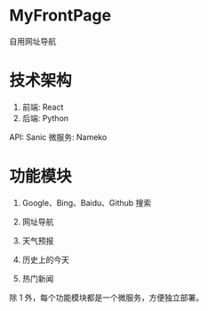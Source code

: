 # MyFrontPage
自用网址导航

# 技术架构

1. 前端: React
2. 后端: Python

API: Sanic
微服务: Nameko

# 功能模块

1. Google、Bing、Baidu、Github 搜索

2. 网址导航

3. 天气预报

4. 历史上的今天

5. 热门新闻

除 1 外，每个功能模块都是一个微服务，方便独立部署。

